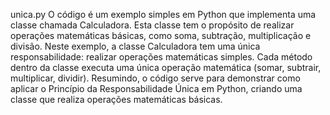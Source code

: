 unica.py 
O código é um exemplo simples em Python que implementa uma classe chamada Calculadora. Esta classe tem o propósito de realizar operações matemáticas básicas, como soma, subtração, multiplicação e divisão.
Neste exemplo, a classe Calculadora tem uma única responsabilidade: realizar operações matemáticas simples. Cada método dentro da classe executa uma única operação matemática (somar, subtrair, multiplicar, dividir).
Resumindo, o código serve para demonstrar como aplicar o Princípio da Responsabilidade Única em Python, criando uma classe que realiza operações matemáticas básicas.
